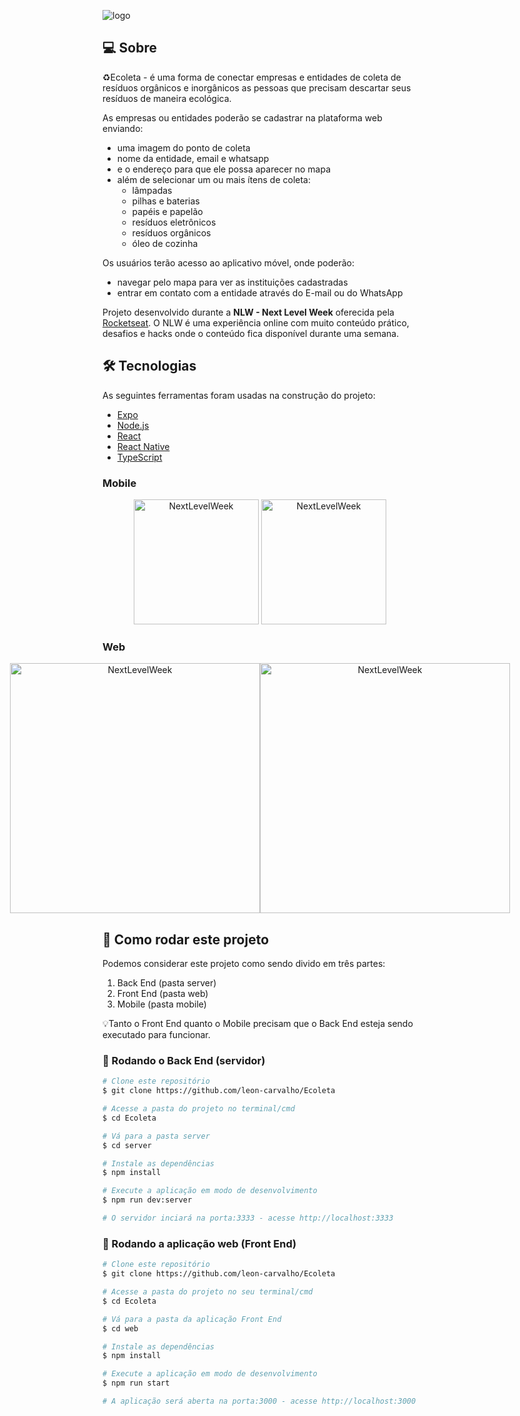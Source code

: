 ![logo](https://user-images.githubusercontent.com/54605079/84615574-c36daf80-ae9f-11ea-9dbc-4c6ae23fa2ef.png)


## 💻 Sobre

♻️Ecoleta - é uma forma de conectar empresas e entidades de coleta de resíduos orgânicos e inorgânicos as pessoas que precisam descartar seus resíduos de maneira ecológica.

As empresas ou entidades poderão se cadastrar na plataforma web enviando:
- uma imagem do ponto de coleta
- nome da entidade, email e whatsapp
- e o endereço para que ele possa aparecer no mapa
- além de selecionar um ou mais ítens de coleta: 
  - lâmpadas
  - pilhas e baterias
  - papéis e papelão
  - resíduos eletrônicos
  - resíduos orgânicos
  - óleo de cozinha

Os usuários terão acesso ao aplicativo móvel, onde poderão:
- navegar pelo mapa para ver as instituições cadastradas
- entrar em contato com a entidade através do E-mail ou do WhatsApp

Projeto desenvolvido durante a **NLW - Next Level Week** oferecida pela [Rocketseat](rs).
O NLW é uma experiência online com muito conteúdo prático, desafios e hacks onde o conteúdo fica disponível durante uma semana.

## 🛠 Tecnologias

As seguintes ferramentas foram usadas na construção do projeto:

- [Expo][expo]
- [Node.js][nodejs]
- [React][reactjs]
- [React Native][rn]
- [TypeScript][typescript]



### Mobile

<p align="center">
  <img alt="NextLevelWeek" title="#NextLevelWeek" src="https://user-images.githubusercontent.com/54605079/84616248-da150600-aea1-11ea-81fe-fa40dbaff4b9.png" width="200px">

  <img alt="NextLevelWeek" title="#NextLevelWeek" src="https://user-images.githubusercontent.com/54605079/84616249-dbdec980-aea1-11ea-8d1b-7434783b6a34.png" width="200px">
</p>

### Web

<p align="center" style="display: flex; align-items: flex-start; justify-content: center;">
  <img alt="NextLevelWeek" title="#NextLevelWeek" src="https://user-images.githubusercontent.com/54605079/84615577-c49edc80-ae9f-11ea-8f5e-7d89c893a8bd.png" width="400px">

  <img alt="NextLevelWeek" title="#NextLevelWeek" src="https://user-images.githubusercontent.com/54605079/84615576-c49edc80-ae9f-11ea-9f59-5e4973f51804.png" width="400px">
</p>


## 🚀 Como rodar este projeto

Podemos considerar este projeto como sendo divido em três partes:
1. Back End (pasta server) 
2. Front End (pasta web)
3. Mobile (pasta mobile)

💡Tanto o Front End quanto o Mobile precisam que o Back End esteja sendo executado para funcionar.


### 🎲 Rodando o Back End (servidor)

```bash
# Clone este repositório
$ git clone https://github.com/leon-carvalho/Ecoleta

# Acesse a pasta do projeto no terminal/cmd
$ cd Ecoleta

# Vá para a pasta server
$ cd server

# Instale as dependências
$ npm install

# Execute a aplicação em modo de desenvolvimento
$ npm run dev:server

# O servidor inciará na porta:3333 - acesse http://localhost:3333 
```

### 🧭 Rodando a aplicação web (Front End)

```bash
# Clone este repositório
$ git clone https://github.com/leon-carvalho/Ecoleta

# Acesse a pasta do projeto no seu terminal/cmd
$ cd Ecoleta

# Vá para a pasta da aplicação Front End
$ cd web

# Instale as dependências
$ npm install

# Execute a aplicação em modo de desenvolvimento
$ npm run start

# A aplicação será aberta na porta:3000 - acesse http://localhost:3000
```



[nodejs]: https://nodejs.org/
[typescript]: https://www.typescriptlang.org/
[expo]: https://expo.io/
[reactjs]: https://reactjs.org
[rn]: https://facebook.github.io/react-native/
[yarn]: https://yarnpkg.com/
[vscode]: https://code.visualstudio.com/
[vceditconfig]: https://marketplace.visualstudio.com/items?itemName=EditorConfig.EditorConfig
[license]: https://opensource.org/licenses/MIT
[vceslint]: https://marketplace.visualstudio.com/items?itemName=dbaeumer.vscode-eslint
[rs]: https://rocketseat.com.br